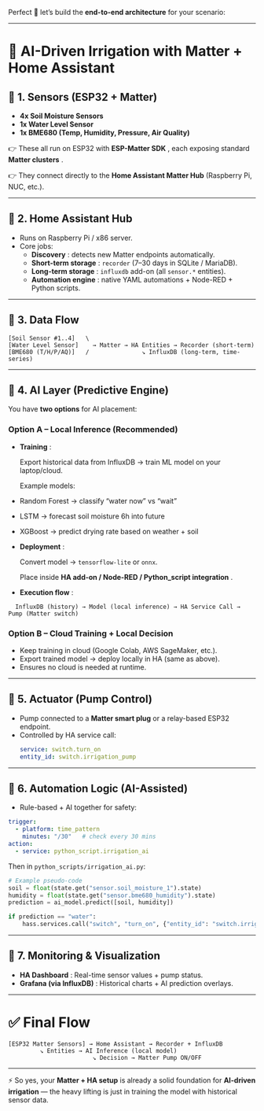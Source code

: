 Perfect 🚀 let’s build the **end-to-end architecture** for your scenario:

---

# 🌱 AI-Driven Irrigation with Matter + Home Assistant

## 🔹 1. Sensors (ESP32 + Matter)

* **4x Soil Moisture Sensors**
* **1x Water Level Sensor**
* **1x BME680 (Temp, Humidity, Pressure, Air Quality)**

👉 These all run on ESP32 with  **ESP-Matter SDK** , each exposing standard  **Matter clusters** .

👉 They connect directly to the **Home Assistant Matter Hub** (Raspberry Pi, NUC, etc.).

---

## 🔹 2. Home Assistant Hub

* Runs on Raspberry Pi / x86 server.
* Core jobs:
  * **Discovery** : detects new Matter endpoints automatically.
  * **Short-term storage** : `recorder` (7–30 days in SQLite / MariaDB).
  * **Long-term storage** : `influxdb` add-on (all `sensor.*` entities).
  * **Automation engine** : native YAML automations + Node-RED + Python scripts.

---

## 🔹 3. Data Flow

```
[Soil Sensor #1..4]   \
[Water Level Sensor]    → Matter → HA Entities → Recorder (short-term)
[BME680 (T/H/P/AQ)]   /               ↘ InfluxDB (long-term, time-series)
```

---

## 🔹 4. AI Layer (Predictive Engine)

You have **two options** for AI placement:

### Option A – Local Inference (Recommended)

* **Training** :

  Export historical data from InfluxDB → train ML model on your laptop/cloud.

  Example models:

* Random Forest → classify “water now” vs “wait”
* LSTM → forecast soil moisture 6h into future
* XGBoost → predict drying rate based on weather + soil
* **Deployment** :

  Convert model → `tensorflow-lite` or `onnx`.

  Place inside  **HA add-on / Node-RED / Python_script integration** .

* **Execution flow** :

```
  InfluxDB (history) → Model (local inference) → HA Service Call → Pump (Matter switch)
```

### Option B – Cloud Training + Local Decision

* Keep training in cloud (Google Colab, AWS SageMaker, etc.).
* Export trained model → deploy locally in HA (same as above).
* Ensures no cloud is needed at runtime.

---

## 🔹 5. Actuator (Pump Control)

* Pump connected to a **Matter smart plug** or a relay-based ESP32 endpoint.
* Controlled by HA service call:
  ```yaml
  service: switch.turn_on
  entity_id: switch.irrigation_pump
  ```

---

## 🔹 6. Automation Logic (AI-Assisted)

* Rule-based + AI together for safety:

```yaml
trigger:
  - platform: time_pattern
    minutes: "/30"   # check every 30 mins
action:
  - service: python_script.irrigation_ai
```

Then in `python_scripts/irrigation_ai.py`:

```python
# Example pseudo-code
soil = float(state.get("sensor.soil_moisture_1").state)
humidity = float(state.get("sensor.bme680_humidity").state)
prediction = ai_model.predict([soil, humidity])

if prediction == "water":
    hass.services.call("switch", "turn_on", {"entity_id": "switch.irrigation_pump"})
```

---

## 🔹 7. Monitoring & Visualization

* **HA Dashboard** : Real-time sensor values + pump status.
* **Grafana (via InfluxDB)** : Historical charts + AI prediction overlays.

---

# ✅ Final Flow

```
[ESP32 Matter Sensors] → Home Assistant → Recorder + InfluxDB
         ↘ Entities → AI Inference (local model)
                        ↘ Decision → Matter Pump ON/OFF
```

---

⚡ So yes, your **Matter + HA setup** is already a solid foundation for **AI-driven irrigation** — the heavy lifting is just in training the model with historical sensor data.
